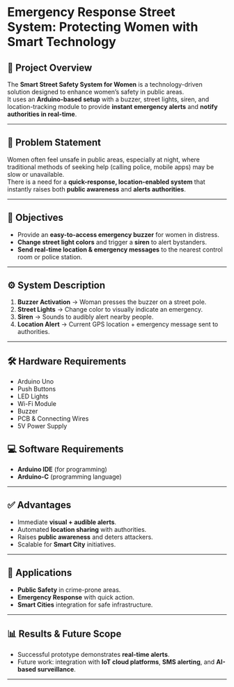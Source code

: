 # Emergency Response Street System: Protecting Women with Smart Technology

## 📌 Project Overview
The **Smart Street Safety System for Women** is a technology-driven solution designed to enhance women’s safety in public areas.  
It uses an **Arduino-based setup** with a buzzer, street lights, siren, and location-tracking module to provide **instant emergency alerts** and **notify authorities in real-time**.

---

## 🚩 Problem Statement
Women often feel unsafe in public areas, especially at night, where traditional methods of seeking help (calling police, mobile apps) may be slow or unavailable.  
There is a need for a **quick-response, location-enabled system** that instantly raises both **public awareness** and **alerts authorities**.

---

## 🎯 Objectives
- Provide an **easy-to-access emergency buzzer** for women in distress.  
- **Change street light colors** and trigger a **siren** to alert bystanders.  
- **Send real-time location & emergency messages** to the nearest control room or police station.  

---

## ⚙️ System Description
1. **Buzzer Activation** → Woman presses the buzzer on a street pole.  
2. **Street Lights** → Change color to visually indicate an emergency.  
3. **Siren** → Sounds to audibly alert nearby people.  
4. **Location Alert** → Current GPS location + emergency message sent to authorities.  

---

## 🛠️ Hardware Requirements
- Arduino Uno  
- Push Buttons  
- LED Lights  
- Wi-Fi Module  
- Buzzer  
- PCB & Connecting Wires  
- 5V Power Supply  

## 💻 Software Requirements
- **Arduino IDE** (for programming)  
- **Arduino-C** (programming language)  

---

## ✅ Advantages
- Immediate **visual + audible alerts**.  
- Automated **location sharing** with authorities.  
- Raises **public awareness** and deters attackers.  
- Scalable for **Smart City** initiatives.  

---

## 🚀 Applications
- **Public Safety** in crime-prone areas.  
- **Emergency Response** with quick action.  
- **Smart Cities** integration for safe infrastructure.  

---

## 📊 Results & Future Scope
- Successful prototype demonstrates **real-time alerts**.  
- Future work: integration with **IoT cloud platforms**, **SMS alerting**, and **AI-based surveillance**.  

---
